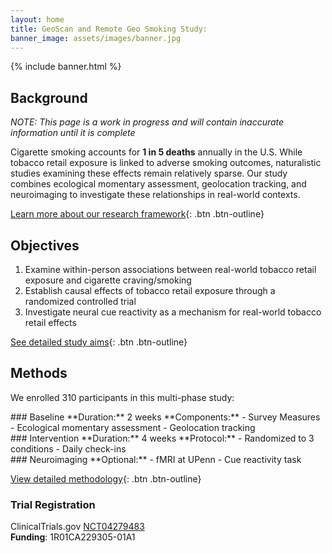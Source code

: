 ```yaml
---
layout: home
title: GeoScan and Remote Geo Smoking Study:
banner_image: assets/images/banner.jpg
---
```


{% include banner.html %}

## Background
*NOTE: This page is a work in progress and will contain inaccurate information until it is complete*

Cigarette smoking accounts for **1 in 5 deaths** annually in the U.S. While tobacco retail exposure is linked to adverse smoking outcomes, naturalistic studies examining these effects remain relatively sparse. Our study combines ecological momentary assessment, geolocation tracking, and neuroimaging to investigate these relationships in real-world contexts.

[Learn more about our research framework](/background){: .btn .btn-outline}

## Objectives

1. Examine within-person associations between real-world tobacco retail exposure and cigarette craving/smoking
2. Establish causal effects of tobacco retail exposure through a randomized controlled trial
3. Investigate neural cue reactivity as a mechanism for real-world tobacco retail effects

[See detailed study aims](/objectives){: .btn .btn-outline}

## Methods

We enrolled 310 participants in this multi-phase study:

<div class="methods-grid" markdown="1">

<div class="method-card" markdown="1">
### Baseline  
**Duration:** 2 weeks  
**Components:**  
- Survey Measures  
- Ecological momentary assessment  
- Geolocation tracking  
</div>

<div class="method-card" markdown="1">
### Intervention  
**Duration:** 4 weeks  
**Protocol:**  
- Randomized to 3 conditions  
- Daily check-ins  
</div>

<div class="method-card" markdown="1">
### Neuroimaging  
**Optional:**  
- fMRI at UPenn  
- Cue reactivity task  
</div>

</div>

[View detailed methodology](/methods){: .btn .btn-outline}

<footer class="study-footer" markdown="1">

### Trial Registration
ClinicalTrials.gov [NCT04279483](https://clinicaltrials.gov/ct2/show/NCT04279483)  
**Funding**: 1R01CA229305-01A1

</footer>